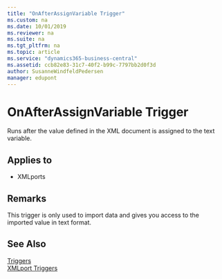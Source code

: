 ```yaml
---
title: "OnAfterAssignVariable Trigger"
ms.custom: na
ms.date: 10/01/2019
ms.reviewer: na
ms.suite: na
ms.tgt_pltfrm: na
ms.topic: article
ms.service: "dynamics365-business-central"
ms.assetid: ccb82e83-31c7-40f2-b99c-7797bb2d0f3d
author: SusanneWindfeldPedersen
manager: edupont
---
```



# OnAfterAssignVariable Trigger
Runs after the value defined in the XML document is assigned to the text variable.  
  
## Applies to  
- XMLports  
  
## Remarks  
 This trigger is only used to import data and gives you access to the imported value in text format.  
  
## See Also  
 [Triggers](devenv-triggers.md)  
 [XMLport Triggers](devenv-xmlport-triggers.md)  